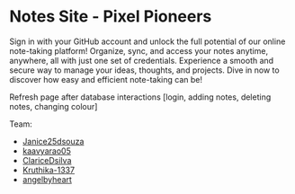 # Notes Site - Pixel Pioneers

Sign in with your GitHub account and unlock the full potential of our online note-taking platform! Organize, sync, and access your notes anytime, anywhere, all with just one set of credentials. Experience a smooth and secure way to manage your ideas, thoughts, and projects. Dive in now to discover how easy and efficient note-taking can be!

Refresh page after database interactions [login, adding notes, deleting notes, changing colour]

Team:
- [Janice25dsouza](https://github.com/Janice25dsouza)
- [kaavyarao05](https://github.com/kaavyarao05)
- [ClariceDsilva](https://github.com/ClariceDsilva)
- [Kruthika-1337](https://github.com/Kruthika-1337)
- [angelbyheart](https://github.com/angelbyheart)
